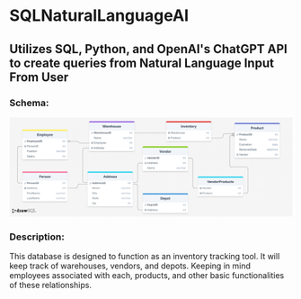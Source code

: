 # SQLNaturalLanguageAI
<h2>Utilizes SQL, Python, and OpenAI's ChatGPT API to create queries from Natural Language Input From User</h2>

<h3>Schema:</h3>

![Basic Schema](./Images/drawSQL-image-export-2025-02-12%20(1).png)

<h3>Description:</h3>

This database is designed to function as an inventory tracking tool. It will keep track of warehouses, vendors, and depots. Keeping in mind employees associated with each, products, and other basic functionalities of these relationships.